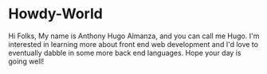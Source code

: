 # Howdy-World
Hi Folks, My name is Anthony Hugo Almanza, and you can call me Hugo. I'm interested in learning more about front end web development and I'd love to eventually dabble in some more back end languages. Hope your day is going well!
